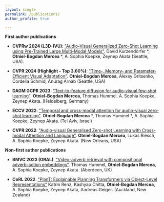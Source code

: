 ```yaml
---
layout: single
permalink: /publications/
author_profile: true

---
```


**First author publications**

- **CVPRw 2024 (L3D-IVU)**: ["Audio-Visual Generalized Zero-Shot Learning using Pre-Trained Large Multi-Modal Models"](https://arxiv.org/abs/2404.06309). David Kurzendörfer *, **Otniel-Bogdan Mercea** *, A. Sophia Koepke, Zeynep Akata (Seattle, USA).

- **CVPR 2024 (Highlight - Top 3.60%)**: ["Time-, Memory- and Parameter-Efficient Visual Adaptation"](https://arxiv.org/abs/2402.02887). **Otniel-Bogdan Mercea**, Alexey Gritsenko, Cordelia Schmid, Anurag Arnab (Seattle, USA)

- **DAGM GCPR 2023**: ["Text-to-feature diffusion for audio-visual few-shot learning"](https://arxiv.org/abs/2309.03869). **Otniel-Bogdan Mercea**, Thomas Hummel, A. Sophia Koepke, Zeynep Akata. (Heidelberg, Germany)

- **ECCV 2022**: ["Temporal and cross-modal attention for audio-visual zero-shot learning"](https://arxiv.org/abs/2207.09966). **Otniel-Bogdan Mercea** *, Thomas Hummel *, A. Sophia Koepke, Zeynep Akata. (Tel Aviv, Israel)

- **CVPR 2022**: ["Audio-visual Generalised Zero-shot Learning with Cross-modal Attention and Language"](https://arxiv.org/abs/2203.03598). **Otniel-Bogdan Mercea**, Lukas Riesch, A. Sophia Koepke, Zeynep Akata. (New Orleans, USA)

**Non-first author publications**

- **BMVC 2023 (ORAL)**: ["Video-adverb retrieval with compositional adverb-action embeddings"](https://arxiv.org/abs/2309.15086).  Thomas Hummel, **Otniel-Bogdan Mercea**, A. Sophia Koepke, Zeynep Akata. (Aberdeen, UK)

- **CoRL 2022**: ["PlanT: Explainable Planning Transformers via Object-Level Representations"](https://arxiv.org/abs/2210.14222) Katrin Renz, Kashyap Chitta, **Otniel-Bogdan Mercea**, A. Sophia Koepke, Zeynep Akata, Andreas Geiger. (Auckland, New Zealand) 
